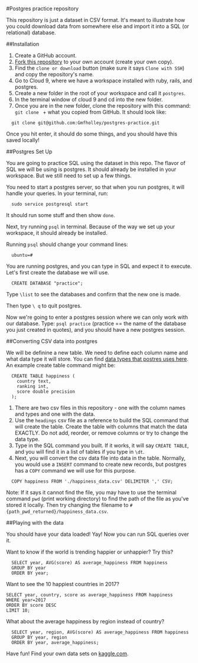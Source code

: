 #Postgres practice repository

This repository is just a dataset in CSV format.  It's meant to illustrate how you could download data from somewhere else and import it into a SQL (or relational)
 database.

 ##Installation

1. Create a GitHub account.
1. [Fork this repository](https://help.github.com/articles/fork-a-repo/) to your own account (create your own copy).
1. Find the `clone or download` button (make sure it says `Clone with SSH`) and copy the repository's name.
1. Go to Cloud 9, where we have a workspace installed with ruby, rails, and postgres.
1. Create a new folder in the root of your workspace and call it `postgres`.  
1. In the terminal window of cloud 9 and cd into the new folder.
1. Once you are in the new folder, clone the repository with this command: `git clone ` + what you copied from GitHub.  It should look like:
```
  git clone git@github.com:Gmfholley/postgres-practice.git
```

Once you hit enter, it should do some things, and you should have this saved locally!

##Postgres Set Up

You are going to practice SQL using the dataset in this repo.  The flavor of SQL we will be using is postgres.  It should already be installed in your workspace.  But we still need to set up a few things.

You need to start a postgres server, so that when you run postgres, it will handle your queries.  In your terminal, run:

```
  sudo service postgresql start
```

It should run some stuff and then show `done`.


Next, try running `psql` in terminal.  Because of the way we set up your workspace, it should already be installed.

Running `psql` should change your command lines:
```
  ubuntu=#
```

You are running postgres, and you can type in SQL and expect it to execute.  Let's first create the database we will use.

```
  CREATE DATABASE "practice";
```

Type `\list` to see the databases and confirm that the new one is made.

Then type `\ q` to quit postgres.

Now we're going to enter a postgres session where we can only work with our database.  Type: `psql practice` (practice == the name of the database you just created in quotes), and you should have a new postgres session.

##Converting CSV data into postgres

We will be definine a new table.  We need to define each column name and what data type it will store. You can find [data types that postres uses here](https://www.techonthenet.com/postgresql/datatypes.php).  An example create table command might be:
```
  CREATE TABLE happiness (
    country text, 
    ranking int, 
    score double precision
  );
```


1. There are two csv files in this repository - one with the column names and types and one with the data.  
1. Use the `headings` csv file as a reference to build the SQL command that will create the table. Create the table with columns that match the data EXACTLY.  Do not add, reorder, or remove columns or try to change the data type.
1. Type in the SQL command you built.  If it works, it will say `CREATE TABLE`, and you will find it in a list of tables if you type in `\dt`.
1. Next, you will convert the csv data file into data in the table.  Normally, you would use a `INSERT` command to create new records, but postgres has a `COPY` command we will use for this purpose.

```
  COPY happiness FROM './happiness_data.csv' DELIMITER ',' CSV;
```

Note: If it says it cannot find the file, you may have to use the terminal command `pwd` (print working directory) to find the path of the file as you've stored it locally.  Then try changing the filename to `#{path_pwd_returned}/happiness_data.csv`.

##Playing with the data

You should have your data loaded!  Yay!  Now you can run SQL queries over it.

Want to know if the world is trending happier or unhappier?  Try this?
```
  SELECT year, AVG(score) AS average_happiness FROM happiness
  GROUP BY year
  ORDER BY year;
```

Want to see the 10 happiest countries in 2017?
```
SELECT year, country, score as average_happiness FROM happiness
WHERE year=2017
ORDER BY score DESC
LIMIT 10;

```

What about the average happiness by region instead of country?
```
  SELECT year, region, AVG(score) AS average_happiness FROM happiness
  GROUP BY year, region
  ORDER BY year, average_happiness;
```

Have fun!  Find your own data sets on [kaggle.com](kaggle.com/datasets).